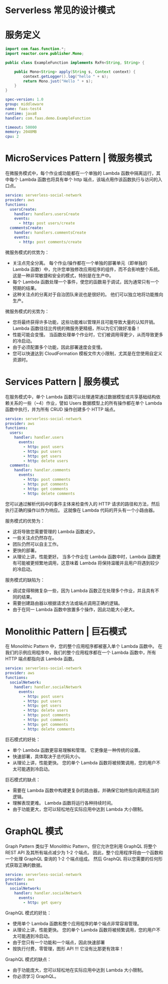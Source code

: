 # Serverless 常见的设计模式

# 服务定义

```java
import com.faas.function.*;
import reactor.core.publisher.Mono;

public class ExampleFunction implements RxFn<String, String> {

    public Mono<String> apply(String s, Context context) {
        context.getLogger().log("hello " + s);
        return Mono.just("Hello " + s);
    }
}
```

```yml
spec-version: 1.0
group: middleware
name: faas-test4
runtime: java8
handler: com.faas.demo.ExampleFunction

timeout: 50000
memory: 2048MB
cpu: 2
```

# MicroServices Pattern | 微服务模式

在微服务模式中，每个作业或功能都在一个单独的 Lambda 函数中隔离运行，其中每个 Lambda 函数也将具有单个 http 端点，该端点用作该函数执行与访问的入口点。

```yaml
service: serverless-social-network
provider: aws
functions:
  usersCreate:
    handler: handlers.usersCreate
    events:
      - http: post users/create
  commentsCreate:
    handler: handlers.commentsCreate
    events:
      - http: post comments/create
```

微服务模式的优势为：

- 关注点完全分离。 每个作业/操作都在一个单独的部署单元（即单独的 Lambda 函数）中，允许您单独修改应用程序的组件，而不会影响整个系统。 这是一种非常敏捷和安全的模式，特别是在生产中。
- 每个 Lambda 函数处理一个事件，使您的函数易于调试，因为通常只有一个预期的结果。
- 这种关注点的分离对于自治团队来说也是很好的。 他们可以独立地将功能推向生产。

微服务模式的劣势为：

- 您将最终获得许多功能，这些功能难以管理并且可能导致大量的认知开销。 Lambda 函数往往比传统的微服务更精细，所以为它们做好准备！
- 性能可能会变慢。 当函数处理单个作业时，它们被调用得更少，从而导致更多的冷启动。
- 由于必须配置多个功能，因此部署速度会变慢。
- 您可以快速达到 CloudFormation 模板文件大小限制，尤其是在您使用自定义资源时。

# Services Pattern | 服务模式

在服务模式中，单个 Lambda 函数可以处理通常通过数据模型或共享基础结构依赖关系的一些（~4）作业，譬如 Users 数据模型上的所有操作都在单个 Lambda 函数中执行，并为所有 CRUD 操作创建多个 HTTP 端点。

```yaml
service: serverless-social-network
provider: aws
functions:
  users:
    handler: handler.users
      events:
        - http: post users
        - http: put users
        - http: get users
        - http: delete users
  comments:
    handler: handler.comments
      events:
        - http: post comments
        - http: put comments
        - http: get comments
        - http: delete comments
```

您可以通过解析代码中的事件主体来检查传入的 HTTP 请求的路径和方法，然后执行正确的操作以作为响应。 这就像在 Lambda 代码的开头有一个小路由器。

服务模式的优势为：

- 这将导致您需要管理的 Lambda 函数减少。
- 一些关注点仍然存在。
- 团队仍然可以自主工作。
- 更快的部署。
- 从理论上讲，性能更好。 当多个作业在 Lambda 函数中时，Lambda 函数更有可能被更频繁地调用，这意味着 Lambda 将保持温暖并且用户将遇到较少的冷启动。

服务模式的缺陷为：

- 调试变得稍微复杂一些，因为 Lambda 函数正在处理多个作业，并且具有不同的结果。
- 需要创建路由器以根据请求方法或端点调用正确的逻辑。
- 由于在同一 Lambda 函数中放置多个操作，因此功能大小更大。

# Monolithic Pattern | 巨石模式

在 Monolithic Pattern 中，您的整个应用程序都被塞入单个 Lambda 函数中。 在我们的示例应用程序中，我们的整个应用程序都在一个 Lambda 函数中，所有 HTTP 端点都指向该 Lambda 函数。

```yaml
service: serverless-social-network
provider: aws
functions:
  socialNetwork:
    handler: handler.socialNetwork
      events:
        - http: post users
        - http: put users
        - http: get users
        - http: delete users
        - http: post comments
        - http: put comments
        - http: get comments
        - http: delete comments
```

巨石模式的好处：

- 单个 Lambda 函数更容易理解和管理。 它更像是一种传统的设置。
- 快速部署，具体取决于总代码大小。
- 从理论上讲，性能更快。 您的单个 Lambda 函数将被频繁调用，您的用户不太可能遇到冷启动。

巨石模式的缺点：

- 需要在 Lambda 函数中构建更复杂的路由器，并确保它始终指向调用适当的逻辑。
- 理解表现更难。 Lambda 函数将运行各种持续时间。
- 由于功能更大，您可以轻松地在实际应用中达到 Lambda 大小限制。

# GraphQL 模式

Graph Pattern 类似于 Monolithic Pattern，但它允许您利用 GraphQL 将整个 REST API 及其所有端点减少为 1-2 个端点。 因此，整个应用程序将由一个函数和一个处理 GraphQL 查询的 1-2 个端点组成。 然后 GraphQL 将以您需要的任何形式获取正确的数据。

```yaml
service: serverless-social-network
provider: aws
functions:
  socialNetwork:
    handler: handler.socialNetwork
      events:
        - http: get query
```

GraphQL 模式的好处：

- 使用单个 Lambda 函数和整个应用程序的单个端点非常容易管理。
- 从理论上讲，性能更快。 您的单个 Lambda 函数将被频繁调用，您的用户不太可能遇到冷启动。
- 由于您只有一个功能和一个端点，因此快速部署
- 按执行付费，零管理，图形 API !!! 它没有比那更有效率！

GraphQL 模式的缺点：

- 由于功能庞大，您可以轻松地在实际应用中达到 Lambda 大小限制。
- 你必须学习 GraphQL。
